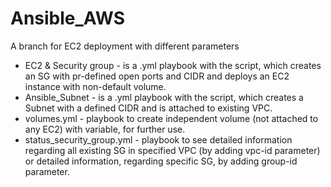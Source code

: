# Ansible_AWS
A branch for EC2 deployment with different parameters

- EC2 & Security group - is a .yml playbook with the script, which creates an SG with pr-defined open ports and CIDR and deploys an EC2 instance with non-default volume.
- Ansible_Subnet - is a .yml playbook with the script, which creates a Subnet with a defined CIDR and is attached to existing VPC.
- volumes.yml - playbook to create independent volume (not attached to any EC2) with variable, for further use.
- status_security_group.yml -  playbook to see detailed information regarding all existing SG in specified VPC (by adding vpc-id parameter) or detailed information, regarding specific SG, by adding group-id parameter.
